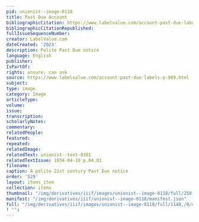 ```yaml
---
pid: unionist--image-0118
title: Past Due Account
bibliographicCitation: https://www.labelvalue.com/account-past-due-labels-p-989.html
bibliographicCitationRepublished: 
fullIssueSequenceNumber: 
creator: LabelValue.com
dateCreated: '2023'
description: Polite Past Due notice
language: English
publisher: 
IsPartOf: 
rights: unsure; can ask
source: https://www.labelvalue.com/account-past-due-labels-p-989.html
subject: 
type: image
category: Image
articleType: 
volume: 
issue: 
transcription: 
scholarlyNotes: 
commentary: 
relatedPeople: 
featured: 
repeated: 
relatedImage: 
relatedText: unionist--text-0381
relatedTextIssue: 1834-04-10 p.04.81
filename: 
caption: A polite 21st century Past Due notice
order: '529'
layout: items_item
collection: items
thumbnail: "/img/derivatives/iiif/images/unionist--image-0118/full/250,/0/default.jpg"
manifest: "/img/derivatives/iiif/unionist--image-0118/manifest.json"
full: "/img/derivatives/iiif/images/unionist--image-0118/full/1140,/0/default.jpg"
! '': 
---
```

